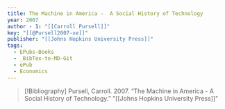 ```yaml
---
title: The Machine in America -  A Social History of Technology
year: 2007
author - 1: "[[Carroll Pursell]]"
key: "[[@Pursell2007-xe]]"
publisher: "[[Johns Hopkins University Press]]"
tags:
  - EPubs-Books
  - _BibTex-to-MD-Git
  - ePub
  - Economics
---
```


> [!Bibliography]
> Pursell, Carroll. 2007. “The Machine in America -  A Social History of Technology.” "[[Johns Hopkins University Press]]"